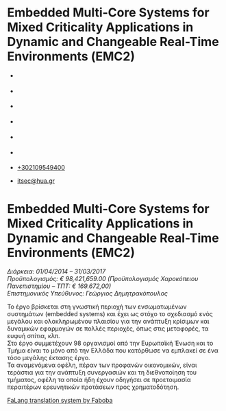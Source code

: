 Embedded Multi-Core Systems for Mixed Criticality Applications in Dynamic and Changeable Real-Time Environments (ΕΜC2)
===============  

*   [](https://www.facebook.com/ditharokopio)
*   [](https://www.youtube.com/channel/UCEHkYirpXF1nSLxDCrfDZ4A)
*   [](https://www.linkedin.com/company/77699385)
*   [](https://www.instagram.com/dithua)

*   [](https://dit.hua.gr/index.php/el/a/projects?view=article&id=1422:master&catid=34:-)
*   [](https://dit.hua.gr/index.php/en/research/projects?view=article&id=1422:master&catid=34:projects)

*   [+302109549400](tel:+302109549400)
*   [itsec@hua.gr](mailto:itsec@hua.gr)

Embedded Multi-Core Systems for Mixed Criticality Applications in Dynamic and Changeable Real-Time Environments (ΕΜC2)
======================================================================================================================

_Διάρκεια: 01/04/2014 – 31/03/2017_  
_Προϋπολογισμός: € 98,421,659.00 (Προϋπολογισμός Χαροκόπειου Πανεπιστημίου – ΤΠΤ: € 169.672,00)_  
_Επιστημονικός Υπεύθυνος: Γεώργιος Δημητρακόπουλος_  
  
Το έργο βρίσκεται στη γνωστική περιοχή των ενσωματωμένων συστημάτων (embedded systems) και έχει ως στόχο το σχεδιασμό ενός μεγάλου και ολοκληρωμένου πλαισίου για την ανάπτυξη κρίσιμων και δυναμικών εφαρμογών σε πολλές περιοχές, όπως στις μεταφορές, τα ευφυή σπίτια, κλπ.  
Στο έργο συμμετέχουν 98 οργανισμοί από την Ευρωπαϊκή Ένωση και το Τμήμα είναι το μόνο από την Ελλάδα που κατόρθωσε να εμπλακεί σε ένα τόσο μεγάλης έκτασης έργο.  
Τα αναμενόμενα οφέλη, πέραν των προφανών οικονομικών, είναι τεράστια για την ανάπτυξη συνεργασιών και τη διεθνοποίηση του τμήματος, οφέλη τα οποία ήδη έχουν οδηγήσει σε προετοιμασία περαιτέρων ερευνητικών προτάσεων προς χρηματοδότηση.

[FaLang translation system by Faboba](http://www.faboba.com/ "Faboba : Création de composantJoomla")

[](https://dit.hua.gr/index.php/el/a/projects?view=article&id=743:embedded-multi-core-systems-for-mixed-criticality-applications-in-dynamic-and-changeable-real-time-environments-c2&catid=34#)